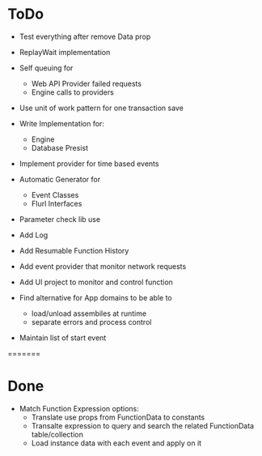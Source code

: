 # ToDo
* Test everything after remove Data prop
* ReplayWait implementation
* Self queuing for 
	* Web API Provider failed requests
	* Engine calls to providers
* Use unit of work pattern for one transaction save
* Write Implementation for:
	* Engine
	* Database Presist
* Implement provider for time based events

* Automatic Generator for
	* Event Classes
	* Flurl Interfaces


* Parameter check lib use


* Add Log
* Add Resumable Function History
* Add event provider that monitor network requests
* Add UI project to monitor and control function

* Find alternative for App domains to be able to 
	* load/unload assembiles at runtime 
	* separate errors and process control 

* Maintain list of start event


=======
# Done
* Match Function Expression options:
	* Translate use props from FunctionData to constants
	* Transalte expression to query and search the related FunctionData table/collection
	* Load instance data with each event and apply on it